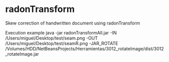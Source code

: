 # radonTransform
Skew correction of handwritten document using radonTransform

Execution example
java -jar radonTransformAll.jar -IN /Users/miguel/Desktop/test/seam.png -OUT /Users/miguel/Desktop/test/seamR.png -JAR_ROTATE /Volumes/HDD/NetBeansProjects/Herramientas/3012_rotateImage/dist/3012_rotateImage.jar
